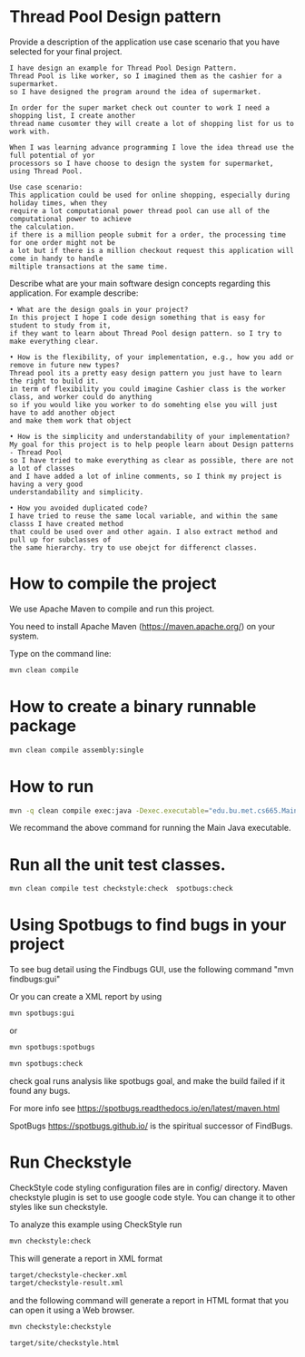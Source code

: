 # Thread Pool Design pattern

Provide a description of the application use case scenario that you have selected for your final
project.

    I have design an example for Thread Pool Design Pattern.
    Thread Pool is like worker, so I imagined them as the cashier for a supermarket.
    so I have designed the program around the idea of supermarket.

    In order for the super market check out counter to work I need a shopping list, I create another
    thread name cusomter they will create a lot of shopping list for us to work with.
    
    When I was learning advance programming I love the idea thread use the full potential of yor 
    processors so I have choose to design the system for supermarket, using Thread Pool.

    Use case scenario:
    This application could be used for online shopping, especially during holiday times, when they
    require a lot computational power thread pool can use all of the computational power to achieve
    the calculation.
    if there is a million people submit for a order, the processing time for one order might not be
    a lot but if there is a million checkout request this application will come in handy to handle
    miltiple transactions at the same time.

Describe what are your main software design concepts regarding this application. For example
describe:

    • What are the design goals in your project?
    In this project I hope I code design something that is easy for student to study from it, 
    if they want to learn about Thread Pool design pattern. so I try to make everything clear.

    • How is the flexibility, of your implementation, e.g., how you add or remove in future new types?
    Thread pool its a pretty easy design pattern you just have to learn the right to build it.
    in term of flexibility you could imagine Cashier class is the worker class, and worker could do anything
    so if you would like you worker to do somehting else you will just have to add another object
    and make them work that object

    • How is the simplicity and understandability of your implementation?
    My goal for this project is to help people learn about Design patterns - Thread Pool
    so I have tried to make everything as clear as possible, there are not a lot of classes
    and I have added a lot of inline comments, so I think my project is having a very good
    understandability and simplicity.

    • How you avoided duplicated code?
    I have tried to reuse the same local variable, and within the same classs I have created method
    that could be used over and other again. I also extract method and pull up for subclasses of 
    the same hierarchy. try to use obejct for differenct classes.

# How to compile the project

We use Apache Maven to compile and run this project.

You need to install Apache Maven (https://maven.apache.org/)  on your system.

Type on the command line:

```bash
mvn clean compile
```

# How to create a binary runnable package

```bash
mvn clean compile assembly:single
```

# How to run

```bash
mvn -q clean compile exec:java -Dexec.executable="edu.bu.met.cs665.Main" -Dlog4j.configuration="file:log4j.properties"
```

We recommand the above command for running the Main Java executable.

# Run all the unit test classes.

```bash
mvn clean compile test checkstyle:check  spotbugs:check
```

# Using Spotbugs to find bugs in your project

To see bug detail using the Findbugs GUI, use the following command "mvn findbugs:gui"

Or you can create a XML report by using

```bash
mvn spotbugs:gui 
```

or

```bash
mvn spotbugs:spotbugs
```

```bash
mvn spotbugs:check 
```

check goal runs analysis like spotbugs goal, and make the build failed if it found any bugs.

For more info see
https://spotbugs.readthedocs.io/en/latest/maven.html

SpotBugs https://spotbugs.github.io/ is the spiritual successor of FindBugs.

# Run Checkstyle

CheckStyle code styling configuration files are in config/ directory. Maven checkstyle plugin is set
to use google code style. You can change it to other styles like sun checkstyle.

To analyze this example using CheckStyle run

```bash
mvn checkstyle:check
```

This will generate a report in XML format

```bash
target/checkstyle-checker.xml
target/checkstyle-result.xml
```

and the following command will generate a report in HTML format that you can open it using a Web
browser.

```bash
mvn checkstyle:checkstyle
```

```bash
target/site/checkstyle.html
```




